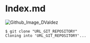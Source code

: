 # Index.md

![Github_Image_DValdez](https://github.com/Exp-Communicate-Using-Markdown-Cohort-1/series-communicate-using-markdown-D4vc-198/assets/69604964/04570057-7e98-4c1c-af8f-4ef69ff4baed)

```
$ git clone "URL_GIT_REPOSITORY"
Cloning into 'URL_GIT_REPOSITORY'...
```
